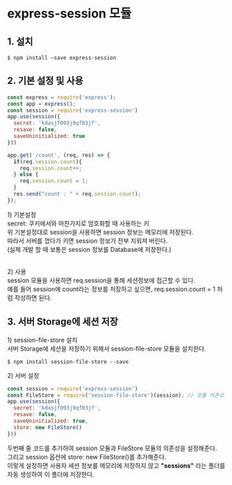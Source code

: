 # express-session 모듈
## 1. 설치
```
$ npm install —save express-session
```
## 2. 기본 설정 및 사용
```javascript
const express = require('express');
const app = express();
const session = require('express-session')
app.use(session({
  secret: 'kdasjf093j9qf03jf',
  resave: false,
  saveUninitialized: true
}))

app.get('/count', (req, res) => {
  if(req.session.count){
    req.session.count++;
  } else {
    req.session.count = 1;
  }
  res.send("count : " + req.session.count);
});
```
1\) 기본설정<br>
secret: 쿠키에서와 마찬가지로 암호화할 때 사용하는 키<br>
위 기본설정대로 session을 사용하면 session 정보는 메모리에 저장된다.<br>
따라서 서버를 껐다가 키면 session 정보가 전부 지워져 버린다.<br>
(실제 개발 할 때 보통은 session 정보를 Database에 저장한다.)<br><br>

2\) 사용<br>
session 모듈을 사용하면 req.session을 통해 세션정보에 접근할 수 있다. <br>
예를 들어 session에 count라는 정보를 저장하고 싶으면, req.session.count = 1 처럼 작성하면 된다.<br>

## 3. 서버 Storage에 세션 저장
1\) session-file-store 설치<br>
서버 Storage에 세션을 저장하기 위해서 session-file-store 모듈을 설치한다.<br>
```
$ npm install session-file-store --save
```
2\) 서버 설정
```javascript
const session = require('express-session')
const FileStore = require('session-file-store')(session); // 모듈 의존성 설정
app.use(session({
  secret: 'kdasjf093j9qf03jf',
  resave: false,
  saveUninitialized: true,
  store: new FileStore()
}))
```
두번째 줄 코드를 추가하여 session 모듈과 FileStore 모듈의 의존성을 설정해준다.<br>
그리고 session 옵션에 store: new FileStore()를 추가해준다.<br>
이렇게 설정하면 사용자 세션 정보를 메모리에 저장하지 않고 **"sessions"** 라는 폴더를 자동 생성하여 이 폴더에 저장한다.
